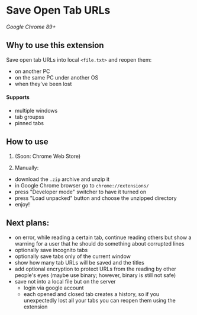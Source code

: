 # Save Open Tab URLs
*Google Chrome 89+*

## Why to use this extension
Save open tab URLs into local `<file.txt>` and reopen them:
- on another PC
- on the same PC under another OS
- when they've been lost

#### Supports
- multiple windows
- tab groupss
- pinned tabs

## How to use
1. (Soon: Chrome Web Store)

2. Manually:
- download the `.zip` archive and unzip it
- in Google Chrome browser go to `chrome://extensions/`
- press "Developer mode" switcher to have it turned on
- press "Load unpacked" button and choose the unzipped directory
- enjoy!

## Next plans:
- on error, while reading a certain tab, continue reading others but show a warning for a user that he should do something about corrupted lines
- optionally save incognito tabs
- optionally save tabs only of the current window
- show how many tab URLs will be saved and the titles
- add optional encryption to protect URLs from the reading by other people's eyes (maybe use binary; however, binary is still not safe)
- save not into a local file but on the server
    - login via google account
    - each opened and closed tab creates a history, so if you unexpectedly lost all your tabs you can reopen them using the extension
